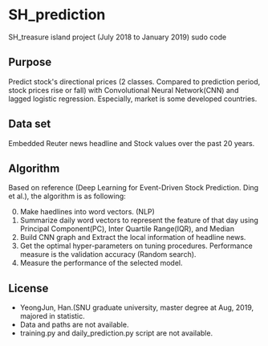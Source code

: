 # SH_prediction
SH_treasure island project (July 2018 to January 2019) sudo code

## Purpose
Predict stock's directional prices (2 classes. Compared to prediction period, stock prices rise or fall) with Convolutional Neural Network(CNN) and lagged logistic regression. Especially, market is some developed countries.

## Data set
Embedded Reuter news headline and Stock values over the past 20 years.

## Algorithm
Based on reference (Deep Learning for Event-Driven Stock Prediction. Ding et al.), the algorithm is as following:

0. Make haedlines into word vectors. (NLP)
1. Summarize daily word vectors to represent the feature of that day using Principal Component(PC), Inter Quartile Range(IQR), and Median
2. Build CNN graph and Extract the local information of headline news.
3. Get the optimal hyper-parameters on tuning procedures. Performance measure is the validation accuracy (Random search).
4. Measure the performance of the selected model.

## License
- YeongJun, Han.(SNU graduate university, master degree at Aug, 2019, majored in statistic.
- Data and paths are not available.
- training.py and daily_prediction.py script are not available.
